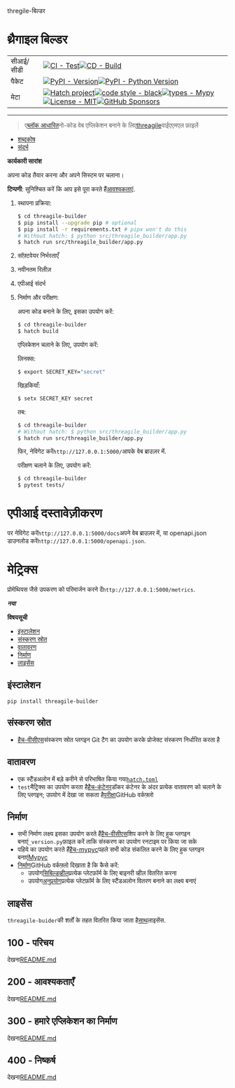 thregile-बिल्डर

# थ्रैगाइल बिल्डर

|           |                                                                                                                                                                                                                                                                                                                                                                                                                                                                                                                                                                                                        |
| --------- | ------------------------------------------------------------------------------------------------------------------------------------------------------------------------------------------------------------------------------------------------------------------------------------------------------------------------------------------------------------------------------------------------------------------------------------------------------------------------------------------------------------------------------------------------------------------------------------------------------ |
| सीआई/सीडी | [![CI - Test](https://github.com/vanHeemstraSystems/threagile-builder/actions/workflows/test.yml/badge.svg)](https://github.com/vanHeemstraSystems/threagile-builder/actions/workflows/test.yml)[![CD - Build](https://github.com/vanHeemstraSystems/threagile-builder/actions/workflows/build.yml/badge.svg)](https://github.com/vanHeemstraSystems/threagile-builder/actions/workflows/build.yml)                                                                                                                                                                                                    |
| पैकेट     | [![PyPI - Version](https://img.shields.io/pypi/v/threagile-builder.svg?logo=pypi&label=PyPI&logoColor=gold)](https://pypi.org/project/threagile-builder/)[![PyPI - Python Version](https://img.shields.io/pypi/pyversions/threagile-builder.svg?logo=python&label=Python&logoColor=gold)](https://pypi.org/project/threagile-builder/)                                                                                                                                                                                                                                                                 |
| मेटा      | [![Hatch project](https://img.shields.io/badge/%F0%9F%A5%9A-Hatch-4051b5.svg)](https://github.com/pypa/hatch)[![code style - black](https://img.shields.io/badge/code%20style-black-000000.svg)](https://github.com/psf/black)[![types - Mypy](https://img.shields.io/badge/types-Mypy-blue.svg)](https://github.com/ambv/black)[![License - MIT](https://img.shields.io/badge/license-MIT-9400d3.svg)](https://spdx.org/licenses/)[![GitHub Sponsors](https://img.shields.io/github/sponsors/vanHeemstraSystems?logo=GitHub%20Sponsors&style=social)](https://github.com/sponsors/vanHeemstraSystems) |

* * *

> ए[ब्लॉक आधारित](https://developers.google.com/blockly)नो-कोड वेब एप्लिकेशन बनाने के लिए[threagile](https://threagile.io)वाईएएमएल फ़ाइलें

-   [शब्दकोष](./GLOSSARY.md)
-   [संदर्भ](./REFERENCES.md)

**कार्यकारी सारांश**

अपना कोड तैयार करना और अपने सिस्टम पर चलाना।

**टिप्पणी**: सुनिश्चित करें कि आप इसे पूरा करते हैं[आवश्यकताएं](./200/README.md).

1.  स्थापना प्रक्रिया:
    ```bash
    $ cd threagile-builder
    $ pip install --upgrade pip # optional
    $ pip install -r requirements.txt # pipx won't do this
    # Without hatch: $ python src/threagile_builder/app.py
    $ hatch run src/threagile_builder/app.py
    ```
2.  सॉफ़्टवेयर निर्भरताएँ
3.  नवीनतम रिलीज़
4.  एपीआई संदर्भ
5.  निर्माण और परीक्षण:

    अपना कोड बनाने के लिए, इसका उपयोग करें:

    ```bash
    $ cd threagile-builder
    $ hatch build
    ```

    एप्लिकेशन चलाने के लिए, उपयोग करें:

    लिनक्स:

    ```bash
    $ export SECRET_KEY="secret"
    ```

    खिड़कियाँ:

    ```bash
    $ setx SECRET_KEY secret
    ```

    तब:

    ```bash
    $ cd threagile-builder
    # Without hatch: $ python src/threagile_builder/app.py
    $ hatch run src/threagile_builder/app.py
    ```

    फिर, नेविगेट करें`http://127.0.0.1:5000/`आपके वेब ब्राउज़र में.

    परीक्षण चलाने के लिए, उपयोग करें:

    ```bash
    $ cd threagile-builder
    $ pytest tests/
    ```

# एपीआई दस्तावेज़ीकरण

पर नेविगेट करें`http://127.0.0.1:5000/docs`अपने वेब ब्राउज़र में, या openapi.json डाउनलोड करें`http://127.0.0.1:5000/openapi.json`.

# मेट्रिक्स

प्रोमेथियस जैसे उपकरण को परिमार्जन करने दें`http://127.0.0.1:5000/metrics`.

**_नया_**

**विषयसूची**

-   [इंस्टालेशन](#installation)
-   [संस्करण स्रोत](#version-source)
-   [वातावरण](#environments)
-   [निर्माण](#build)
-   [लाइसेंस](#license)

## इंस्टालेशन

```console
pip install threagile-builder
```

## संस्करण स्रोत

-   [हैच-वीसीएस](https://github.com/ofek/hatch-vcs)संस्करण स्रोत प्लगइन Git टैग का उपयोग करके प्रोजेक्ट संस्करण निर्धारित करता है

## वातावरण

-   एक स्टैंडअलोन में बड़े करीने से परिभाषित किया गया[`hatch.toml`](https://hatch.pypa.io/latest/intro/#configuration)
-   `test`मैट्रिक्स का उपयोग करता है[हैच-कंटेनर](https://github.com/ofek/hatch-containers)डॉकर कंटेनर के अंदर प्रत्येक वातावरण को चलाने के लिए प्लगइन; उपयोग में देखा जा सकता है[परीक्षा](.github/workflows/test.yml)GitHub वर्कफ़्लो

## निर्माण

-   सभी निर्माण लक्ष्य इसका उपयोग करते हैं[हैच-वीसीएस](https://github.com/ofek/hatch-vcs)शिप करने के लिए हुक प्लगइन बनाएं`_version.py`फ़ाइल करें ताकि संस्करण का उपयोग रनटाइम पर किया जा सके
-   पहिये का उपयोग करते हैं[हैच-mypyc](https://github.com/ofek/hatch-mypyc)पहले सभी कोड संकलित करने के लिए हुक प्लगइन बनाएं[Mypyc](https://github.com/mypyc/mypyc)
-   [निर्माण](.github/workflows/build.yml)GitHub वर्कफ़्लो दिखाता है कि कैसे करें:
    -   उपयोग[सिबिल्डव्हील](https://github.com/pypa/cibuildwheel)प्रत्येक प्लेटफ़ॉर्म के लिए बाइनरी व्हील वितरित करना
    -   उपयोग[अनुप्रयोग](https://hatch.pypa.io/latest/plugins/builder/app/)प्रत्येक प्लेटफ़ॉर्म के लिए स्टैंडअलोन वितरण बनाने का लक्ष्य बनाएं

## लाइसेंस

`threagile-buider`की शर्तों के तहत वितरित किया जाता है[साथ](https://spdx.org/licenses/MIT.html)लाइसेंस.

## 100 - परिचय

देखना[README.md](./100/README.md)

## 200 - आवश्यकताएँ

देखना[README.md](./200/README.md)

## 300 - हमारे एप्लिकेशन का निर्माण

देखना[README.md](./300/README.md)

## 400 - निष्कर्ष

देखना[README.md](./400/README.md)
